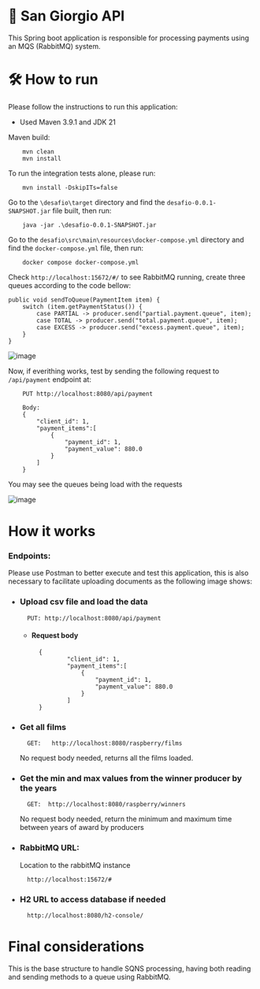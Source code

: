 # 📁 San Giorgio API

This Spring boot application is responsible for processing payments using an MQS (RabbitMQ) system.

# 🛠️ How to run

Please follow the instructions to run this application:

* Used Maven 3.9.1 and JDK 21

Maven build:

        mvn clean
        mvn install

To run the integration tests alone, please run:

        mvn install -DskipITs=false

Go to the `\desafio\target` directory and find the `desafio-0.0.1-SNAPSHOT.jar` file built, then run:

        java -jar .\desafio-0.0.1-SNAPSHOT.jar


Go to the `desafio\src\main\resources\docker-compose.yml` directory and find the `docker-compose.yml` file, then run:

        docker compose docker-compose.yml


Check `http://localhost:15672/#/` to see RabbitMQ running, create three queues according to the code bellow:

    public void sendToQueue(PaymentItem item) {
        switch (item.getPaymentStatus()) {
            case PARTIAL -> producer.send("partial.payment.queue", item);
            case TOTAL -> producer.send("total.payment.queue", item);
            case EXCESS -> producer.send("excess.payment.queue", item);
        }
    }

![image](https://github.com/user-attachments/assets/32347619-c878-403a-9510-ca1afb2ec60e)


Now, if everithing works, test by sending the following request to  `/api/payment` endpoint at:

        PUT http://localhost:8080/api/payment

        Body:
        {
            "client_id": 1,
            "payment_items":[
                {
                    "payment_id": 1,
                    "payment_value": 880.0
                }
            ]
        }

You may see the queues being load with the requests

![image](https://github.com/user-attachments/assets/3b9bf7ac-9351-4539-b184-0cafaf9284b2)


#  How it works

### Endpoints:

Please use Postman to better execute and test this application, this is also necessary to facilitate uploading documents as the following image shows:


* ### Upload csv file and load the data

        PUT: http://localhost:8080/api/payment

    * #### Request body
            {
                    "client_id": 1,
                    "payment_items":[
                        {
                            "payment_id": 1,
                            "payment_value": 880.0
                        }
                    ]
            }

* ### Get all films

        GET:   http://localhost:8080/raspberry/films

  No request body needed, returns all the films loaded.


* ### Get the min and max values from the winner producer by the years

        GET:  http://localhost:8080/raspberry/winners

  No request body needed, return the minimum and maximum time between years of award by producers

* ### RabbitMQ URL:

  Location to the rabbitMQ instance

        http://localhost:15672/#

* ### H2 URL to access database if needed

        http://localhost:8080/h2-console/

# Final considerations

This is the base structure to handle SQNS processing, having both reading and sending methods to a queue using RabbitMQ.

